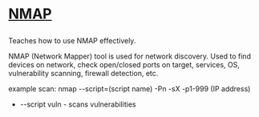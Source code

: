 <h1>
  
  [NMAP](https://tryhackme.com/room/furthernmap)
</h1>

Teaches how to use NMAP effectively.

NMAP (Network Mapper) tool is used for network discovery. Used to find devices on network, check open/closed ports on target, services, OS, vulnerability scanning, firewall detection, etc.

example scan:
nmap --script=(script name) -Pn -sX -p1-999 (IP address)

* --script vuln - scans vulnerabilities
